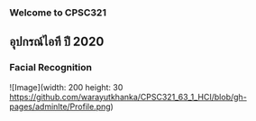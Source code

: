 ### Welcome to CPSC321
## อุปกรณ์ไอที ปี 2020
### Facial Recognition
![Image](width: 200 height: 30 https://github.com/warayutkhanka/CPSC321_63_1_HCI/blob/gh-pages/adminlte/Profile.png)
